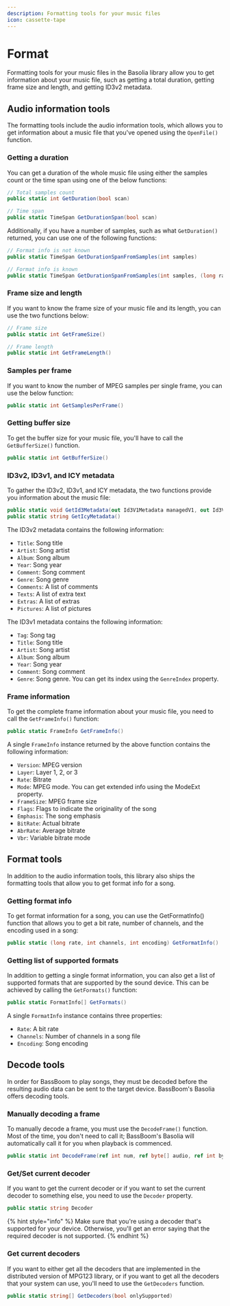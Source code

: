 ```yaml
---
description: Formatting tools for your music files
icon: cassette-tape
---
```


# Format

Formatting tools for your music files in the Basolia library allow you to get information about your music file, such as getting a total duration, getting frame size and length, and getting ID3v2 metadata.

## Audio information tools

The formatting tools include the audio information tools, which allows you to get information about a music file that you've opened using the `OpenFile()` function.

### Getting a duration

You can get a duration of the whole music file using either the samples count or the time span using one of the below functions:

```csharp
// Total samples count
public static int GetDuration(bool scan)

// Time span
public static TimeSpan GetDurationSpan(bool scan)
```

Additionally, if you have a number of samples, such as what `GetDuration()` returned, you can use one of the following functions:

```csharp
// Format info is not known
public static TimeSpan GetDurationSpanFromSamples(int samples)

// Format info is known
public static TimeSpan GetDurationSpanFromSamples(int samples, (long rate, int channels, int encoding) formatInfo)
```

### Frame size and length

If you want to know the frame size of your music file and its length, you can use the two functions below:

```csharp
// Frame size
public static int GetFrameSize()

// Frame length
public static int GetFrameLength()
```

### Samples per frame

If you want to know the number of MPEG samples per single frame, you can use the below function:

```csharp
public static int GetSamplesPerFrame()
```

### Getting buffer size

To get the buffer size for your music file, you'll have to call the `GetBufferSize()` function.

```csharp
public static int GetBufferSize()
```

### ID3v2, ID3v1, and ICY metadata

To gather the ID3v2, ID3v1, and ICY metadata, the two functions provide you information about the music file:

```csharp
public static void GetId3Metadata(out Id3V1Metadata managedV1, out Id3V2Metadata managedV2)
public static string GetIcyMetadata()
```

The ID3v2 metadata contains the following information:

* `Title`: Song title
* `Artist`: Song artist
* `Album`: Song album
* `Year`: Song year
* `Comment`: Song comment
* `Genre`: Song genre
* `Comments`: A list of comments
* `Texts`: A list of extra text
* `Extras`: A list of extras
* `Pictures`: A list of pictures

The ID3v1 metadata contains the following information:

* `Tag`: Song tag
* `Title`: Song title
* `Artist`: Song artist
* `Album`: Song album
* `Year`: Song year
* `Comment`: Song comment
* `Genre`: Song genre. You can get its index using the `GenreIndex` property.

### Frame information

To get the complete frame information about your music file, you need to call the `GetFrameInfo()` function:

```csharp
public static FrameInfo GetFrameInfo()
```

A single `FrameInfo` instance returned by the above function contains the following information:

* `Version`: MPEG version
* `Layer`: Layer 1, 2, or 3
* `Rate`: Bitrate
* `Mode`: MPEG mode. You can get extended info using the ModeExt property.
* `FrameSize`: MPEG frame size
* `Flags`: Flags to indicate the originality of the song
* `Emphasis`: The song emphasis
* `BitRate`: Actual bitrate
* `AbrRate`: Average bitrate
* `Vbr`: Variable bitrate mode

## Format tools

In addition to the audio information tools, this library also ships the formatting tools that allow you to get format info for a song.

### Getting format info

To get format information for a song, you can use the GetFormatInfo() function that allows you to get a bit rate, number of channels, and the encoding used in a song:

```csharp
public static (long rate, int channels, int encoding) GetFormatInfo()
```

### Getting list of supported formats

In addition to getting a single format information, you can also get a list of supported formats that are supported by the sound device. This can be achieved by calling the `GetFormats()` function:

```csharp
public static FormatInfo[] GetFormats()
```

A single `FormatInfo` instance contains three properties:

* `Rate`: A bit rate
* `Channels`: Number of channels in a song file
* `Encoding`: Song encoding

## Decode tools

In order for BassBoom to play songs, they must be decoded before the resulting audio data can be sent to the target device. BassBoom's Basolia offers decoding tools.

### Manually decoding a frame

To manually decode a frame, you must use the `DecodeFrame()` function. Most of the time, you don't need to call it; BassBoom's Basolia will automatically call it for you when playback is commenced.

```csharp
public static int DecodeFrame(ref int num, ref byte[] audio, ref int bytes)
```

### Get/Set current decoder

If you want to get the current decoder or if you want to set the current decoder to something else, you need to use the `Decoder` property.

```csharp
public static string Decoder
```

{% hint style="info" %}
Make sure that you're using a decoder that's supported for your device. Otherwise, you'll get an error saying that the required decoder is not supported.
{% endhint %}

### Get current decoders

If you want to either get all the decoders that are implemented in the distributed version of MPG123 library, or if you want to get all the decoders that your system can use, you'll need to use the `GetDecoders` function.

```csharp
public static string[] GetDecoders(bool onlySupported)
```

